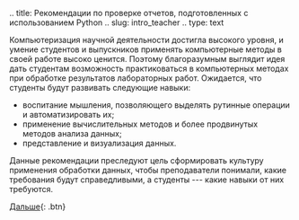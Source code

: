 .. title: Рекомендации по проверке отчетов, подготовленных с использованием Python
.. slug: intro_teacher
.. type: text

Компьютеризация научной деятельности достигла высокого уровня, и умение студентов и выпускников применять компьютерные методы в своей работе высоко ценится. Поэтому благоразумным выглядит идея дать студентам возможность практиковаться в компьютерных методах при обработке результатов лабораторных работ. Ожидается, что студенты будут развивать следующие навыки:

* воспитание мышления, позволяющего выделять рутинные операции и автоматизировать их;
* применение вычислительных методов и более продвинутых методов анализа данных;
* представление и визуализация данных.

Данные рекомендации преследуют цель сформировать культуру применения обработки данных, чтобы преподаватели понимали, какие требования будут справедливыми, а студенты --- какие навыки от них требуются.

[Дальше](link://slug/general_teacher){: .btn}

